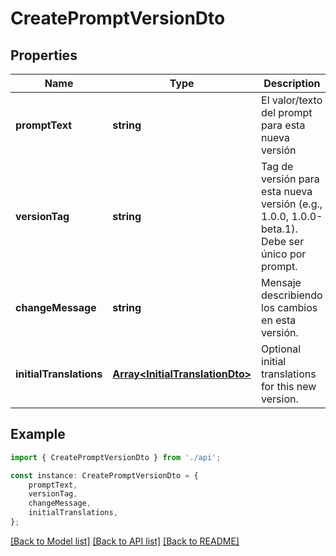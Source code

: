 # CreatePromptVersionDto


## Properties

Name | Type | Description | Notes
------------ | ------------- | ------------- | -------------
**promptText** | **string** | El valor/texto del prompt para esta nueva versión | [default to undefined]
**versionTag** | **string** | Tag de versión para esta nueva versión (e.g., 1.0.0, 1.0.0-beta.1). Debe ser único por prompt. | [default to undefined]
**changeMessage** | **string** | Mensaje describiendo los cambios en esta versión. | [optional] [default to undefined]
**initialTranslations** | [**Array&lt;InitialTranslationDto&gt;**](InitialTranslationDto.md) | Optional initial translations for this new version. | [optional] [default to undefined]

## Example

```typescript
import { CreatePromptVersionDto } from './api';

const instance: CreatePromptVersionDto = {
    promptText,
    versionTag,
    changeMessage,
    initialTranslations,
};
```

[[Back to Model list]](../README.md#documentation-for-models) [[Back to API list]](../README.md#documentation-for-api-endpoints) [[Back to README]](../README.md)
